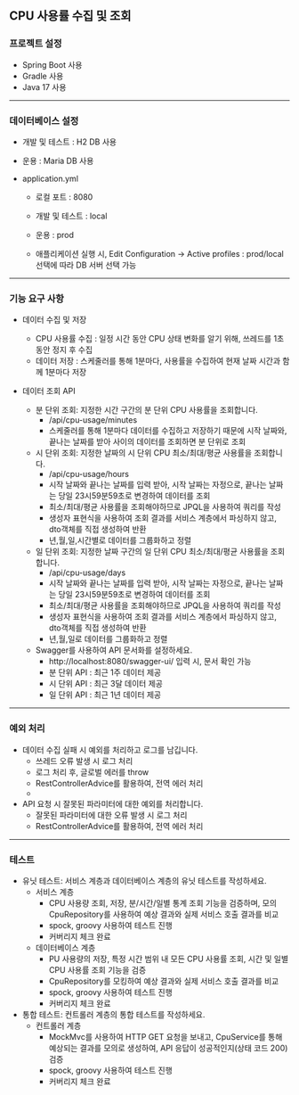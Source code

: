 ## CPU 사용률 수집 및 조회

### 프로젝트 설정 ###

- Spring Boot 사용
- Gradle 사용
- Java 17 사용
---

### 데이터베이스 설정 ###
- 개발 및 테스트 : H2 DB 사용
- 운용 : Maria DB 사용
  
- application.yml
  - 로컬 포트 : 8080
  - 개발 및 테스트 : local
  - 운용 : prod
  
  - 애플리케이션 실행 시, Edit Configuration -> Active profiles : prod/local 선택에 따라
DB 서버 선택 가능
---
### 기능 요구 사항 ###
- 데이터 수집 및 저장
  - CPU 사용률 수집 : 일정 시간 동안 CPU 상태 변화를 알기 위해, 쓰레드를 1초동안 정지 후 수집 
  - 데이터 저장 : 스케줄러를 통해 1분마다, 사용률을 수집하여 현재 날짜 시간과 함께 1분마다 저장

- 데이터 조회 API
  - 분 단위 조회: 지정한 시간 구간의 분 단위 CPU 사용률을 조회합니다.
    - /api/cpu-usage/minutes   
    - 스케줄러를 통해 1분마다 데이터를 수집하고 저장하기 때문에 시작 날짜와, 끝나는 날짜를 받아 사이의 데이터를 조회하면 분 단위로 조회
  - 시 단위 조회: 지정한 날짜의 시 단위 CPU 최소/최대/평균 사용률을 조회합니다.
    - /api/cpu-usage/hours
    - 시작 날짜와 끝나는 날짜를 입력 받아, 시작 날짜는 자정으로, 끝나는 날짜는 당일 23시59분59초로 변경하여 데이터를 조회
    - 최소/최대/평균 사용률을 조회해야하므로 JPQL을 사용하여 쿼리를 작성
    - 생성자 표현식을 사용하여 조회 결과를 서비스 계층에서 파싱하지 않고, dto객체를 직접 생성하여 반환
    - 년,월,일,시간별로 데이터를 그룹화하고 정렬
  - 일 단위 조회: 지정한 날짜 구간의 일 단위 CPU 최소/최대/평균 사용률을 조회합니다.
    - /api/cpu-usage/days  
    - 시작 날짜와 끝나는 날짜를 입력 받아, 시작 날짜는 자정으로, 끝나는 날짜는 당일 23시59분59초로 변경하여 데이터를 조회
    - 최소/최대/평균 사용률을 조회해야하므로 JPQL을 사용하여 쿼리를 작성
    - 생성자 표현식을 사용하여 조회 결과를 서비스 계층에서 파싱하지 않고, dto객체를 직접 생성하여 반환
    - 년,월,일로 데이터를 그룹화하고 정렬
  - Swagger를 사용하여 API 문서화를 설정하세요.
    - http://localhost:8080/swagger-ui/ 입력 시, 문서 확인 가능
    - 분 단위 API : 최근 1주 데이터 제공
    - 시 단위 API : 최근 3달 데이터 제공
    - 일 단위 API : 최근 1년 데이터 제공
---
### 예외 처리 ###
- 데이터 수집 실패 시 예외를 처리하고 로그를 남깁니다.
  - 쓰레드 오류 발생 시 로그 처리
  - 로그 처리 후, 글로벌 에러를 throw
  - RestControllerAdvice를 활용하여, 전역 에러 처리
  - 
- API 요청 시 잘못된 파라미터에 대한 예외를 처리합니다.
  - 잘못된 파라미터에 대한 오류 발생 시 로그 처리
  - RestControllerAdvice를 활용하여, 전역 에러 처리
---
### 테스트 ###
- 유닛 테스트: 서비스 계층과 데이터베이스 계층의 유닛 테스트를 작성하세요.
  - 서비스 계층
    - CPU 사용량 조회, 저장, 분/시간/일별 통계 조회 기능을 검증하며, 모의 CpuRepository를 사용하여 예상 결과와 실제 서비스 호출 결과를 비교
    - spock, groovy 사용하여 테스트 진행
    - 커버리지 체크 완료
  - 데이터베이스 계층
    - PU 사용량의 저장, 특정 시간 범위 내 모든 CPU 사용률 조회, 시간 및 일별 CPU 사용률 조회 기능을 검증 
    - CpuRepository를 모킹하여 예상 결과와 실제 서비스 호출 결과를 비교
    - spock, groovy 사용하여 테스트 진행 
    - 커버리지 체크 완료
- 통합 테스트: 컨트롤러 계층의 통합 테스트를 작성하세요.
  - 컨트롤러 계층 
    - MockMvc를 사용하여 HTTP GET 요청을 보내고, CpuService를 통해 예상되는 결과를 모의로 생성하여, API 응답이 성공적인지(상태 코드 200) 검증
    - spock, groovy 사용하여 테스트 진행
    - 커버리지 체크 완료

